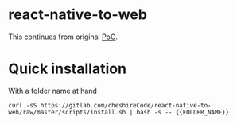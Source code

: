 # react-native-to-web

This continues from original [PoC](https://github.com/cheshirecode/react-native-to-web).

# Quick installation

With a folder name at hand
```
curl -sS https://gitlab.com/cheshireCode/react-native-to-web/raw/master/scripts/install.sh | bash -s -- {{FOLDER_NAME}}
```
